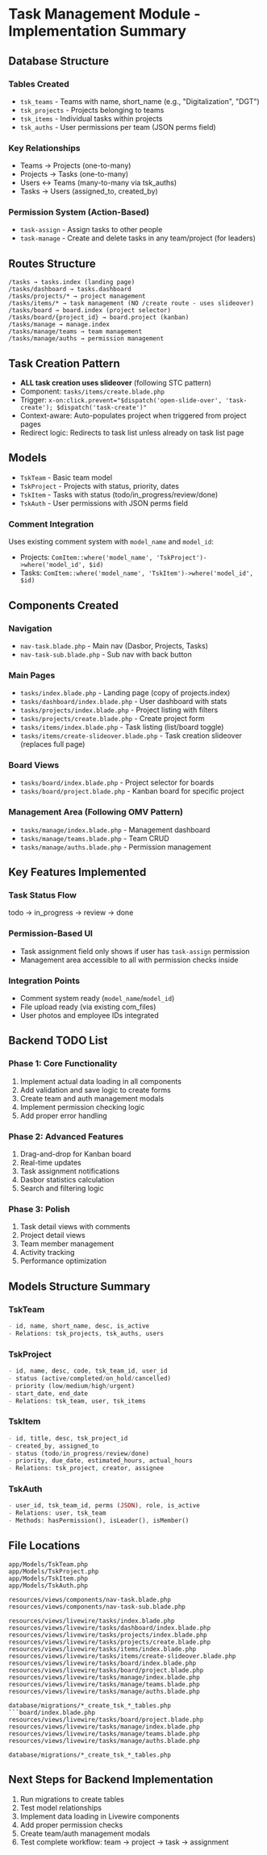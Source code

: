 # Task Management Module - Implementation Summary

## Database Structure

### Tables Created
- `tsk_teams` - Teams with name, short_name (e.g., "Digitalization", "DGT")
- `tsk_projects` - Projects belonging to teams
- `tsk_items` - Individual tasks within projects
- `tsk_auths` - User permissions per team (JSON perms field)

### Key Relationships
- Teams → Projects (one-to-many)
- Projects → Tasks (one-to-many)
- Users ↔ Teams (many-to-many via tsk_auths)
- Tasks → Users (assigned_to, created_by)

### Permission System (Action-Based)
- `task-assign` - Assign tasks to other people
- `task-manage` - Create and delete tasks in any team/project (for leaders)

## Routes Structure
```
/tasks → tasks.index (landing page)
/tasks/dashboard → tasks.dashboard
/tasks/projects/* → project management
/tasks/items/* → task management (NO /create route - uses slideover)
/tasks/board → board.index (project selector)
/tasks/board/{project_id} → board.project (kanban)
/tasks/manage → manage.index
/tasks/manage/teams → team management
/tasks/manage/auths → permission management
```

## Task Creation Pattern
- **ALL task creation uses slideover** (following STC pattern)
- Component: `tasks/items/create.blade.php`
- Trigger: `x-on:click.prevent="$dispatch('open-slide-over', 'task-create'); $dispatch('task-create')"`
- Context-aware: Auto-populates project when triggered from project pages
- Redirect logic: Redirects to task list unless already on task list page

## Models
- `TskTeam` - Basic team model
- `TskProject` - Projects with status, priority, dates
- `TskItem` - Tasks with status (todo/in_progress/review/done)
- `TskAuth` - User permissions with JSON perms field

### Comment Integration
Uses existing comment system with `model_name` and `model_id`:
- Projects: `ComItem::where('model_name', 'TskProject')->where('model_id', $id)`
- Tasks: `ComItem::where('model_name', 'TskItem')->where('model_id', $id)`

## Components Created

### Navigation
- `nav-task.blade.php` - Main nav (Dasbor, Projects, Tasks)
- `nav-task-sub.blade.php` - Sub nav with back button

### Main Pages
- `tasks/index.blade.php` - Landing page (copy of projects.index)
- `tasks/dashboard/index.blade.php` - User dashboard with stats
- `tasks/projects/index.blade.php` - Project listing with filters
- `tasks/projects/create.blade.php` - Create project form
- `tasks/items/index.blade.php` - Task listing (list/board toggle)
- `tasks/items/create-slideover.blade.php` - Task creation slideover (replaces full page)

### Board Views
- `tasks/board/index.blade.php` - Project selector for boards
- `tasks/board/project.blade.php` - Kanban board for specific project

### Management Area (Following OMV Pattern)
- `tasks/manage/index.blade.php` - Management dashboard
- `tasks/manage/teams.blade.php` - Team CRUD
- `tasks/manage/auths.blade.php` - Permission management

## Key Features Implemented

### Task Status Flow
todo → in_progress → review → done

### Permission-Based UI
- Task assignment field only shows if user has `task-assign` permission
- Management area accessible to all with permission checks inside

### Integration Points
- Comment system ready (`model_name`/`model_id`)
- File upload ready (via existing com_files)
- User photos and employee IDs integrated

## Backend TODO List

### Phase 1: Core Functionality
1. Implement actual data loading in all components
2. Add validation and save logic to create forms
3. Create team and auth management modals
4. Implement permission checking logic
5. Add proper error handling

### Phase 2: Advanced Features
1. Drag-and-drop for Kanban board
2. Real-time updates
3. Task assignment notifications
4. Dasbor statistics calculation
5. Search and filtering logic

### Phase 3: Polish
1. Task detail views with comments
2. Project detail views
3. Team member management
4. Activity tracking
5. Performance optimization

## Models Structure Summary

### TskTeam
```php
- id, name, short_name, desc, is_active
- Relations: tsk_projects, tsk_auths, users
```

### TskProject  
```php
- id, name, desc, code, tsk_team_id, user_id
- status (active/completed/on_hold/cancelled)
- priority (low/medium/high/urgent)
- start_date, end_date
- Relations: tsk_team, user, tsk_items
```

### TskItem
```php
- id, title, desc, tsk_project_id
- created_by, assigned_to
- status (todo/in_progress/review/done)
- priority, due_date, estimated_hours, actual_hours
- Relations: tsk_project, creator, assignee
```

### TskAuth
```php
- user_id, tsk_team_id, perms (JSON), role, is_active
- Relations: user, tsk_team
- Methods: hasPermission(), isLeader(), isMember()
```

## File Locations
```
app/Models/TskTeam.php
app/Models/TskProject.php
app/Models/TskItem.php
app/Models/TskAuth.php

resources/views/components/nav-task.blade.php
resources/views/components/nav-task-sub.blade.php

resources/views/livewire/tasks/index.blade.php
resources/views/livewire/tasks/dashboard/index.blade.php
resources/views/livewire/tasks/projects/index.blade.php
resources/views/livewire/tasks/projects/create.blade.php
resources/views/livewire/tasks/items/index.blade.php
resources/views/livewire/tasks/items/create-slideover.blade.php
resources/views/livewire/tasks/board/index.blade.php
resources/views/livewire/tasks/board/project.blade.php
resources/views/livewire/tasks/manage/index.blade.php
resources/views/livewire/tasks/manage/teams.blade.php
resources/views/livewire/tasks/manage/auths.blade.php

database/migrations/*_create_tsk_*_tables.php
```board/index.blade.php
resources/views/livewire/tasks/board/project.blade.php
resources/views/livewire/tasks/manage/index.blade.php
resources/views/livewire/tasks/manage/teams.blade.php
resources/views/livewire/tasks/manage/auths.blade.php

database/migrations/*_create_tsk_*_tables.php
```

## Next Steps for Backend Implementation
1. Run migrations to create tables
2. Test model relationships
3. Implement data loading in Livewire components
4. Add proper permission checks
5. Create team/auth management modals
6. Test complete workflow: team → project → task → assignment